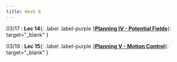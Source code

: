 ```yaml
---
title: Week 8
---
```

03/17
: **Lec 14**{: .label .label-purple }[**Planning IV - Potential Fields**](/CSCI5551-Spr25/assets/slides/lec14_planning_6_potential_fields.pdf){: target="_blank" }

03/19
: **Lec 15**{: .label .label-purple }[**Planning V - Motion Control**](){: target="_blank" }